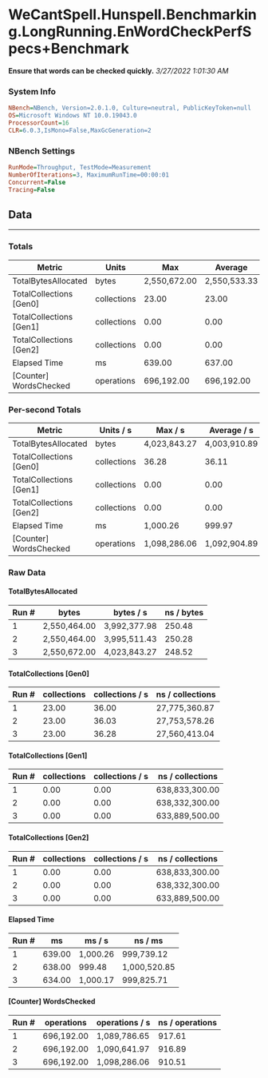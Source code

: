 ﻿# WeCantSpell.Hunspell.Benchmarking.LongRunning.EnWordCheckPerfSpecs+Benchmark
__Ensure that words can be checked quickly.__
_3/27/2022 1:01:30 AM_
### System Info
```ini
NBench=NBench, Version=2.0.1.0, Culture=neutral, PublicKeyToken=null
OS=Microsoft Windows NT 10.0.19043.0
ProcessorCount=16
CLR=6.0.3,IsMono=False,MaxGcGeneration=2
```

### NBench Settings
```ini
RunMode=Throughput, TestMode=Measurement
NumberOfIterations=3, MaximumRunTime=00:00:01
Concurrent=False
Tracing=False
```

## Data
-------------------

### Totals
|          Metric |           Units |             Max |         Average |             Min |          StdDev |
|---------------- |---------------- |---------------- |---------------- |---------------- |---------------- |
|TotalBytesAllocated |           bytes |    2,550,672.00 |    2,550,533.33 |    2,550,464.00 |          120.09 |
|TotalCollections [Gen0] |     collections |           23.00 |           23.00 |           23.00 |            0.00 |
|TotalCollections [Gen1] |     collections |            0.00 |            0.00 |            0.00 |            0.00 |
|TotalCollections [Gen2] |     collections |            0.00 |            0.00 |            0.00 |            0.00 |
|    Elapsed Time |              ms |          639.00 |          637.00 |          634.00 |            2.65 |
|[Counter] WordsChecked |      operations |      696,192.00 |      696,192.00 |      696,192.00 |            0.00 |

### Per-second Totals
|          Metric |       Units / s |         Max / s |     Average / s |         Min / s |      StdDev / s |
|---------------- |---------------- |---------------- |---------------- |---------------- |---------------- |
|TotalBytesAllocated |           bytes |    4,023,843.27 |    4,003,910.89 |    3,992,377.98 |       17,332.90 |
|TotalCollections [Gen0] |     collections |           36.28 |           36.11 |           36.00 |            0.15 |
|TotalCollections [Gen1] |     collections |            0.00 |            0.00 |            0.00 |            0.00 |
|TotalCollections [Gen2] |     collections |            0.00 |            0.00 |            0.00 |            0.00 |
|    Elapsed Time |              ms |        1,000.26 |          999.97 |          999.48 |            0.43 |
|[Counter] WordsChecked |      operations |    1,098,286.06 |    1,092,904.89 |    1,089,786.65 |        4,679.81 |

### Raw Data
#### TotalBytesAllocated
|           Run # |           bytes |       bytes / s |      ns / bytes |
|---------------- |---------------- |---------------- |---------------- |
|               1 |    2,550,464.00 |    3,992,377.98 |          250.48 |
|               2 |    2,550,464.00 |    3,995,511.43 |          250.28 |
|               3 |    2,550,672.00 |    4,023,843.27 |          248.52 |

#### TotalCollections [Gen0]
|           Run # |     collections | collections / s |ns / collections |
|---------------- |---------------- |---------------- |---------------- |
|               1 |           23.00 |           36.00 |   27,775,360.87 |
|               2 |           23.00 |           36.03 |   27,753,578.26 |
|               3 |           23.00 |           36.28 |   27,560,413.04 |

#### TotalCollections [Gen1]
|           Run # |     collections | collections / s |ns / collections |
|---------------- |---------------- |---------------- |---------------- |
|               1 |            0.00 |            0.00 |  638,833,300.00 |
|               2 |            0.00 |            0.00 |  638,332,300.00 |
|               3 |            0.00 |            0.00 |  633,889,500.00 |

#### TotalCollections [Gen2]
|           Run # |     collections | collections / s |ns / collections |
|---------------- |---------------- |---------------- |---------------- |
|               1 |            0.00 |            0.00 |  638,833,300.00 |
|               2 |            0.00 |            0.00 |  638,332,300.00 |
|               3 |            0.00 |            0.00 |  633,889,500.00 |

#### Elapsed Time
|           Run # |              ms |          ms / s |         ns / ms |
|---------------- |---------------- |---------------- |---------------- |
|               1 |          639.00 |        1,000.26 |      999,739.12 |
|               2 |          638.00 |          999.48 |    1,000,520.85 |
|               3 |          634.00 |        1,000.17 |      999,825.71 |

#### [Counter] WordsChecked
|           Run # |      operations |  operations / s | ns / operations |
|---------------- |---------------- |---------------- |---------------- |
|               1 |      696,192.00 |    1,089,786.65 |          917.61 |
|               2 |      696,192.00 |    1,090,641.97 |          916.89 |
|               3 |      696,192.00 |    1,098,286.06 |          910.51 |


